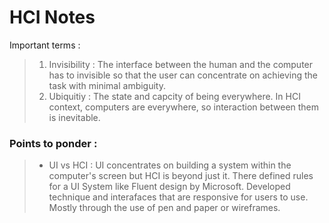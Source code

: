 # HCI Notes

Important terms :
>1. Invisibility :  The interface between the human and the computer has to invisible so that the user can concentrate on achieving the task with minimal ambiguity.
>2. Ubiquitiy : The state and capcity of being everywhere. In HCI context, computers are everywhere, so interaction between them is inevitable.

### Points to ponder :
>* UI vs HCI : UI concentrates on building a system within the computer's screen but HCI is beyond just it. There defined rules for a UI System like Fluent design by Microsoft. Developed technique and interafaces that are responsive for users to use. Mostly through the use of pen and paper or wireframes.
